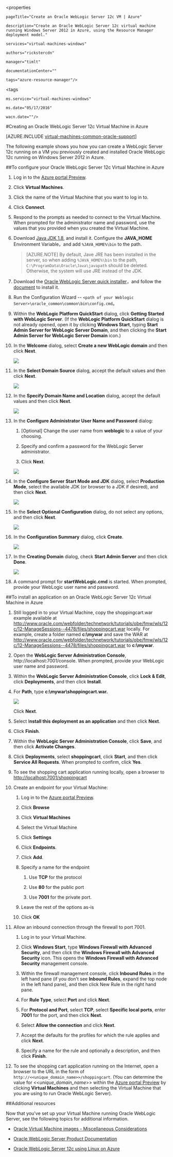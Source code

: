 <properties
	pageTitle="Create an Oracle WebLogic Server 12c VM | Azure"
	description="Create an Oracle WebLogic Server 12c virtual machine running Windows Server 2012 in Azure, using the Resource Manager deployment model."
	services="virtual-machines-windows"
	authors="rickstercdn"
	manager="timlt"
	documentationCenter=""
	tags="azure-resource-manager"/>

<tags
	ms.service="virtual-machines-windows"
	ms.date="05/17/2016"
	wacn.date=""/>

#Creating an Oracle WebLogic Server 12c Virtual Machine in Azure

[AZURE.INCLUDE [virtual-machines-common-oracle-support](../includes/virtual-machines-common-oracle-support.md)]

The following example shows you how you can create a WebLogic Server 12c running on a VM you previously created and installed Oracle WebLogic 12c running on Windows Server 2012 in Azure.

##To configure your Oracle WebLogic Server 12c Virtual Machine in Azure

1. Log in to the [Azure portal Preview](https://portal.azure.cn/).

2.	Click **Virtual Machines**.

3.	Click the name of the Virtual Machine that you want to log in to.

4.	Click **Connect**.

5.	Respond to the prompts as needed to connect to the Virtual Machine. When prompted for the administrator name and password, use the values that you provided when you created the Virtual Machine.

6. Download [Java JDK 1.8](http://www.oracle.com/technetwork/java/javase/downloads/jdk8-downloads-2133151.html), and install it. Configure the **JAVA_HOME** Environment Variable，and add `%JAVA_HOME%\bin` to the path.

	> [AZURE.NOTE] By default, Jave JRE has been installed in the server, so when adding `%JAVA_HOME%\bin` to the path, `C:\ProgramData\Oracle\Java\javapath` should be deleted. Otherwise, the system will use JRE instead of the JDK.

7. Download the [Oracle WebLogic Server quick installer](http://www.oracle.com/technetwork/middleware/weblogic/downloads/wls-main-097127.html)，and follow the [document](http://download.oracle.com/otn/nt/middleware/12c/1221/wls_1221_QuickInstaller_README.txt) to install it.

8. Run the Configuration Wizard -- `<path of your Weblogic Server>\oracle_common\common\bin\config.cmd`。

6.	Within the **WebLogic Platform QuickStart** dialog, click **Getting Started with WebLogic Server**. (If the **WebLogic Platform QuickStart** dialog is not already opened, open it by clicking **Windows Start**, typing **Start Admin Server for WebLogic Server Domain**, and then clicking the **Start Admin Server for WebLogic Server Domain** icon.)

7.	In the **Welcome** dialog, select **Create a new WebLogic domain** and then click **Next**.

	![](./media/virtual-machines-windows-create-oracle-weblogic-server-12c/image10.png)

8.	In the **Select Domain Source** dialog, accept the default values and then click **Next**.

	![](./media/virtual-machines-windows-create-oracle-weblogic-server-12c/image11.png)

9.	In the **Specify Domain Name and Location** dialog, accept the default values and then click **Next**.

	![](./media/virtual-machines-windows-create-oracle-weblogic-server-12c/image12.png)

10.	In the **Configure Administrator User Name and Password** dialog:

	1.	[Optional] Change the user name from **weblogic** to a value of your choosing.

	2.	Specify and confirm a password for the WebLogic Server administrator.

	3.	Click **Next**.

	![](./media/virtual-machines-windows-create-oracle-weblogic-server-12c/image13.png)

11.	In the **Configure Server Start Mode and JDK** dialog, select **Production Mode**, select the available JDK (or browser to a JDK if desired), and then click **Next**.

	![](./media/virtual-machines-windows-create-oracle-weblogic-server-12c/image14.png)

12.	In the **Select Optional Configuration** dialog, do not select any options, and then click **Next**.

	![](./media/virtual-machines-windows-create-oracle-weblogic-server-12c/image15.png)

13.	In the **Configuration Summary** dialog, click **Create**.

	![](./media/virtual-machines-windows-create-oracle-weblogic-server-12c/image16.png)

14.	In the **Creating Domain** dialog, check **Start Admin Server** and then click **Done**.

	![](./media/virtual-machines-windows-create-oracle-weblogic-server-12c/image17.png)

15.	A command prompt for **startWebLogic.cmd** is started. When prompted, provide your WebLogic user name and password.

##To install an application on an Oracle WebLogic Server 12c Virtual Machine in Azure
1.	Still logged in to your Virtual Machine, copy the shoppingcart.war example available at http://www.oracle.com/webfolder/technetwork/tutorials/obe/fmw/wls/12c/12-ManageSessions--4478/files/shoppingcart.war locally. For example, create a folder named **c:\mywar** and save the WAR at http://www.oracle.com/webfolder/technetwork/tutorials/obe/fmw/wls/12c/12-ManageSessions--4478/files/shoppingcart.war to **c:\mywar**.

2.	Open the **WebLogic Server Administration Console**, http://localhost:7001/console. When prompted, provide your WebLogic user name and password.

3.	Within the **WebLogic Server Administration Console**, click **Lock & Edit**, click **Deployments**, and then click **Install**.

4.	For **Path**, type **c:\mywar\shoppingcart.war.**

	![](./media/virtual-machines-windows-create-oracle-weblogic-server-12c/image18.png)

	Click **Next**.

5.	Select I**nstall this deployment as an application** and then click **Next**.

6.	Click **Finish**.

7.	Within the **WebLogic Server Administration Console**, click **Save**, and then click **Activate Changes**.

8.	Click **Deployments**, select **shoppingcart**, click **Start**, and then click **Service All Requests**. When prompted to confirm, click **Yes**.

9.	To see the shopping cart application running locally, open a browser to <http://localhost:7001/shoppingcart>

10.	Create an endpoint for your Virtual Machine:

	1. Log in to the [Azure portal Preview](https://portal.azure.cn/).

	2.	Click **Browse**

	3.	Click **Virtual Machines**

	4.	Select the Virtual Machine

	5.	Click **Settings**

	6.	Click **Endpoints**.

	7.	Click **Add**.

	8.	Specify a name for the endpoint

		1. Use **TCP** for the protocol

		2. Use **80** for the public port

		3. Use **7001** for the private port.

	9.	Leave the rest of the options as-is

	10. Click **OK**

11.	Allow an inbound connection through the firewall to port 7001.

	1.	Log in to your Virtual Machine.

	2.	Click **Windows Start**, type **Windows Firewall with Advanced Security**, and then click the **Windows Firewall with Advanced Security** icon. This opens the **Windows Firewall with Advanced Security** management console.

	3.	Within the firewall management console, click **Inbound Rules** in the left hand pane (if you don't see **Inbound Rules**, expand the top node in the left hand pane), and then click New Rule in the right hand pane.

	4.	For **Rule Type**, select **Port** and click **Next**.

	5.	For **Protocol and Port**, select **TCP**, select **Specific local ports**, enter **7001** for the port, and then click **Next**.

	6.	Select **Allow the connection** and click **Next**.

	7.	Accept the defaults for the profiles for which the rule applies and click **Next**.

	8.	Specify a name for the rule and optionally a description, and then click **Finish**.

12.	To see the shopping cart application running on the Internet, open a browser to the URL in the form of `http://<<unique_domain_name>>/shoppingcart`. (You can determine the value for <<*unique_domain_name*>> within the [Azure portal Preview](https://portal.azure.cn/) by clicking **Virtual Machines** and then selecting the Virtual Machine that you are using to run Oracle WebLogic Server).


##Additional resources
Now that you've set up your Virtual Machine running Oracle WebLogic Server, see the following topics for additional information.

-	[Oracle Virtual Machine images - Miscellaneous Considerations](/documentation/articles/virtual-machines-windows-classic-oracle-considerations/)

-	[Oracle WebLogic Server Product Documentation](http://www.oracle.com/technetwork/middleware/weblogic/documentation/index.html)

-	[Oracle WebLogic Server 12c using Linux on Azure](http://www.oracle.com/technetwork/middleware/weblogic/learnmore/oracle-weblogic-on-azure-wp-2020930.pdf)
